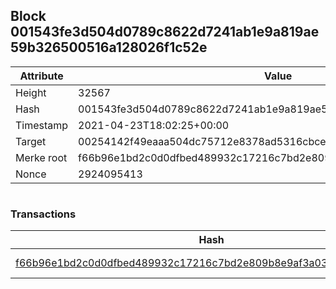 ## Block 001543fe3d504d0789c8622d7241ab1e9a819ae59b326500516a128026f1c52e

Attribute | Value
--- | ---
Height | 32567
Hash | 001543fe3d504d0789c8622d7241ab1e9a819ae59b326500516a128026f1c52e
Timestamp | 2021-04-23T18:02:25+00:00
Target | 00254142f49eaaa504dc75712e8378ad5316cbcead634704b3734b6271167cc4
Merke root | f66b96e1bd2c0d0dfbed489932c17216c7bd2e809b8e9af3a03f1233e2b20e42
Nonce | 2924095413

```

```

### Transactions

Hash | Amount
--- | ---
[f66b96e1bd2c0d0dfbed489932c17216c7bd2e809b8e9af3a03f1233e2b20e42](f66b96e1bd2c0d0dfbed489932c17216c7bd2e809b8e9af3a03f1233e2b20e42.md) | 10.00000000 SKEPTI 
